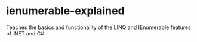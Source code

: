 # ienumerable-explained
Teaches the basics and functionality of the LINQ and IEnumerable features of .NET and C#
